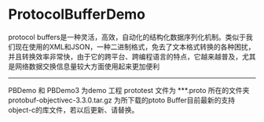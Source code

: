 # ProtocolBufferDemo
protocol buffers是一种灵活，高效，自动化的结构化数据序列化机制。类似于我们现在使用的XML和JSON，一种二进制格式，免去了文本格式转换的各种困扰，并且转换效率非常快，由于它的跨平台、跨编程语言的特点，它越来越普及，尤其是网络数据交换信息量较大方面使用起来更加便利


-----------------------------------------------------------
PBDemo 和 PBDemo3 为demo 工程
prototest 文件为 ***.proto 所在的文件夹
protobuf-objectivec-3.3.0.tar.gz  为所下载的ptoto Buffer目前最新的支持object-c的库文件，若以后更新、请替换。
